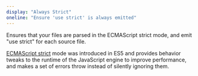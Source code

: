 ```yaml
---
display: "Always Strict"
oneline: "Ensure 'use strict' is always emitted"
---
```


Ensures that your files are parsed in the ECMAScript strict mode, and emit "use strict" for each source file.

[ECMAScript strict](https://developer.mozilla.org/en-US/docs/Web/JavaScript/Reference/Strict_mode) mode was introduced in ES5 and provides behavior tweaks to the runtime of the JavaScript engine to improve performance, and makes a set of errors throw instead of silently ignoring them.
